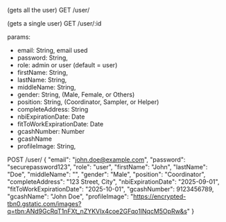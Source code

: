 (gets all the user)
GET /user/ 


(gets a single user)
GET /user/:id


params:
  - email: String, email used
  - password: String,
  - role: admin or user (default = user)
  - firstName: String,
  - lastName: String,
  - middleName: String,
  - gender: String, (Male, Female, or Others)
  - position: String, (Coordinator, Sampler, or Helper)
  - completeAddress: String
  - nbiExpirationDate: Date
  - fitToWorkExpirationDate: Date
  - gcashNumber: Number
  - gcashName
  - profileImage: String,

POST /user/
{
  "email": "john.doe@example.com",
  "password": "securepassword123",
  "role": "user",
  "firstName": "John",
  "lastName": "Doe",
  "middleName": "",
  "gender": "Male",
  "position": "Coordinator",
  "completeAddress": "123 Street, City",
  "nbiExpirationDate": "2025-09-01",
  "fitToWorkExpirationDate": "2025-10-01",
  "gcashNumber": 9123456789,
  "gcashName": "John Doe",
  "profileImage": "https://encrypted-tbn0.gstatic.com/images?q=tbn:ANd9GcRqT1nFXt_nZYKVIx4coe2GFqo1lNqcM5OpRw&s"
}




